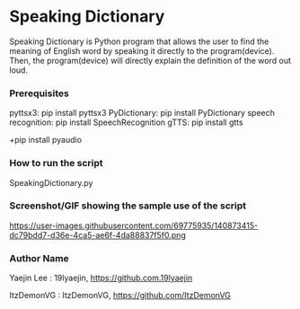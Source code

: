 # Speaking Dictionary
Speaking Dictionary is Python program that allows the user to find the meaning of English word by speaking it directly to the program(device). Then, the program(device) will directly explain the definition of the word out loud.

### Prerequisites
pyttsx3: pip install pyttsx3
PyDictionary: pip install PyDictionary
speech recognition: pip install SpeechRecognition 
gTTS: pip install gtts

+pip install pyaudio

### How to run the script
SpeakingDictionary.py

### Screenshot/GIF showing the sample use of the script
https://user-images.githubusercontent.com/69775935/140873415-dc79bdd7-d36e-4ca5-ae6f-4da88837f5f0.png

### Author Name
Yaejin Lee : 19lyaejin, https://github.com.19lyaejin

ItzDemonVG : ItzDemonVG, https://github.com/ItzDemonVG
